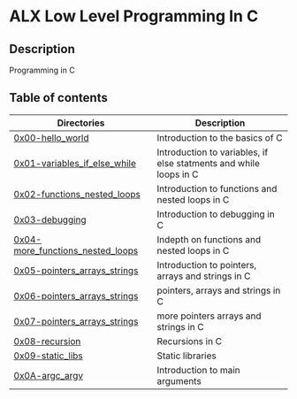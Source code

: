 # ALX Low Level Programming In C
## Description
Programming in C

## Table of contents
Directories | Description
----------- | -----------
[0x00-hello_world](./0x00-hello_world) | Introduction to the basics of C
[0x01-variables_if_else_while](./0x01-variables_if_else_while) | Introduction to variables, if else statments and while loops in C
[0x02-functions_nested_loops](./0x02-functions_nested_loops) | Introduction to functions and nested loops in C
[0x03-debugging](./0x03-debugging) | Introduction to debugging in C
[0x04-more_functions_nested_loops](./0x04-more_functions_nested_loops) | Indepth on functions and nested loops in C
[0x05-pointers_arrays_strings](./0x05-pointers_arrays_strings) | Introduction to pointers, arrays and strings in C
[0x06-pointers_arrays_strings](./0x06-pointers_arrays_strings) | pointers, arrays and strings in C
[0x07-pointers_arrays_strings](./0x07-pointers_arrays_strings) | more pointers arrays and strings in C
[0x08-recursion](./0x08-recursion) | Recursions in C
[0x09-static_libs](./0x09-static_libraries) | Static libraries
[0x0A-argc_argv](./0x0A-argc_argv) | Introduction to main arguments

